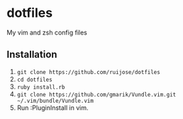 # dotfiles

My vim and zsh config files

## Installation

1. `git clone https://github.com/ruijose/dotfiles`
2. `cd dotfiles`
3. `ruby install.rb`
4. `git clone https://github.com/gmarik/Vundle.vim.git ~/.vim/bundle/Vundle.vim`
5. Run :PluginInstall in vim.

